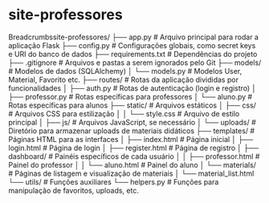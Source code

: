 # site-professores
Breadcrumbssite-professores/
├── app.py                  # Arquivo principal para rodar a aplicação Flask
├── config.py               # Configurações globais, como secret keys e URI do banco de dados
├── requirements.txt        # Dependências do projeto
├── .gitignore              # Arquivos e pastas a serem ignorados pelo Git
├── models/                 # Modelos de dados (SQLAlchemy)
│   └── models.py           # Modelos User, Material, Favorito etc.
├── routes/                 # Rotas da aplicação divididas por funcionalidades
│   ├── auth.py             # Rotas de autenticação (login e registro)
│   ├── professor.py        # Rotas específicas para professores
│   └── aluno.py            # Rotas específicas para alunos
├── static/                 # Arquivos estáticos
│   ├── css/                # Arquivos CSS para estilização
│   │   └── style.css       # Arquivo de estilo principal
│   ├── js/                 # Arquivos JavaScript, se necessário
│   └── uploads/            # Diretório para armazenar uploads de materiais didáticos
├── templates/              # Páginas HTML para as interfaces
│   ├── index.html          # Página inicial
│   ├── login.html          # Página de login
│   ├── register.html       # Página de registro
│   ├── dashboard/          # Painéis específicos de cada usuário
│   │   ├── professor.html  # Painel do professor
│   │   └── aluno.html      # Painel do aluno
│   └── materials/          # Páginas de listagem e visualização de materiais
│       └── material_list.html
└── utils/                  # Funções auxiliares
    └── helpers.py          # Funções para manipulação de favoritos, uploads, etc.
